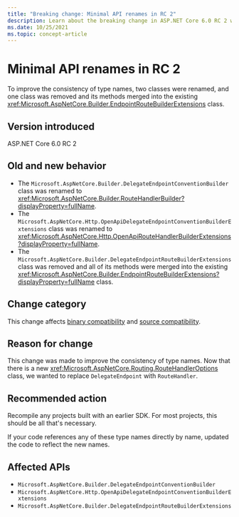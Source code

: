 ```yaml
---
title: "Breaking change: Minimal API renames in RC 2"
description: Learn about the breaking change in ASP.NET Core 6.0 RC 2 where some minimal APIs were renamed.
ms.date: 10/25/2021
ms.topic: concept-article
---
```

# Minimal API renames in RC 2

To improve the consistency of type names, two classes were renamed, and one class was removed and its methods merged into the existing <xref:Microsoft.AspNetCore.Builder.EndpointRouteBuilderExtensions> class.

## Version introduced

ASP.NET Core 6.0 RC 2

## Old and new behavior

- The `Microsoft.AspNetCore.Builder.DelegateEndpointConventionBuilder` class was renamed to <xref:Microsoft.AspNetCore.Builder.RouteHandlerBuilder?displayProperty=fullName>.
- The `Microsoft.AspNetCore.Http.OpenApiDelegateEndpointConventionBuilderExtensions` class was renamed to <xref:Microsoft.AspNetCore.Http.OpenApiRouteHandlerBuilderExtensions?displayProperty=fullName>.
- The `Microsoft.AspNetCore.Builder.DelegateEndpointRouteBuilderExtensions` class was removed and all of its methods were merged into the existing <xref:Microsoft.AspNetCore.Builder.EndpointRouteBuilderExtensions?displayProperty=fullName> class.

## Change category

This change affects [binary compatibility](../../categories.md#binary-compatibility) and [source compatibility](../../categories.md#source-compatibility).

## Reason for change

This change was made to improve the consistency of type names. Now that there is a new <xref:Microsoft.AspNetCore.Routing.RouteHandlerOptions> class, we wanted to replace `DelegateEndpoint` with `RouteHandler`.

## Recommended action

Recompile any projects built with an earlier SDK. For most projects, this should be all that's necessary.

If your code references any of these type names directly by name, updated the code to reflect the new names.

## Affected APIs

- `Microsoft.AspNetCore.Builder.DelegateEndpointConventionBuilder`
- `Microsoft.AspNetCore.Http.OpenApiDelegateEndpointConventionBuilderExtensions`
- `Microsoft.AspNetCore.Builder.DelegateEndpointRouteBuilderExtensions`
